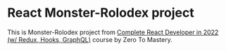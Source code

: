 # React Monster-Rolodex project

This is Monster-Rolodex project from [Complete React Developer in 2022 (w/ Redux, Hooks, GraphQL)](https://www.udemy.com/course/complete-react-developer-zero-to-mastery/) course by Zero To Mastery.

